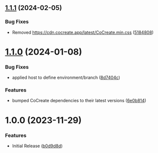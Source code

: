 ## [1.1.1](https://github.com/CoCreate-app/CoCreate-usage/compare/v1.1.0...v1.1.1) (2024-02-05)


### Bug Fixes

* Removed https://cdn.cocreate.app/latest/CoCreate.min.css ([5184808](https://github.com/CoCreate-app/CoCreate-usage/commit/518480890edeb1f63a3b5a6858d875ee42f7ceda))

# [1.1.0](https://github.com/CoCreate-app/CoCreate-usage/compare/v1.0.0...v1.1.0) (2024-01-08)


### Bug Fixes

* applied host to define environment/branch ([8d7404c](https://github.com/CoCreate-app/CoCreate-usage/commit/8d7404ca75eeece4a17a9477d25101ccdab0a8ed))


### Features

* bumped CoCreate dependencies to their latest versions ([6e0b814](https://github.com/CoCreate-app/CoCreate-usage/commit/6e0b814e6afda547fceca6b7248ea5181de7843b))

# 1.0.0 (2023-11-29)


### Features

* Initial Release ([b0d9d8d](https://github.com/CoCreate-app/CoCreate-usage/commit/b0d9d8dc04827ffcead88f720afd0d69fd8a80ad))
